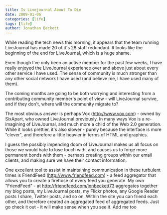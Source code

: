 ```yaml
---
title: Is Livejournal About To Die 
date: 2009-01-06
categories: [life]
tags: [life]
author: Jonathan Beckett
---
```


While reading the tech news this morning, it appears that the team running LiveJournal has made 20 of it's 28 staff redundant. It looks like the beginning of the end for LiveJournal, which is a huge shame.

Even though I've only been an active member for the past few weeks, I have really enjoyed the LiveJournal experience over and above just about every other service I have used. The sense of community is much stronger than any other social network I have used (and believe me, I have used many of them).

The coming months are going to be both worrying and interesting from a contributing community member's point of view - will LiveJournal survive, and if they don't, where will the community migrate to?

The most obvious answer is perhaps Vox (http://www.vox.com) - owned by SixApart, who owned LiveJournal previously. In many ways Vox is a re-imagining of LiveJournal, and much more a child of the Web 2.0 generation. While it looks prettier, it's also slower - purely because the interface is more "clever", and therefore a little heavier in terms of HTML and graphics.

I guess the possibly impending doom of LiveJournal makes us all focus on those we would hate to lose touch with, and causes us to forge more permanent bonds with them - perhaps creating groups within our email clients, and making sure we have their contact information.

One excellent tool to assist in maintaining communication in these turbulent times is FriendFeed (http://www.friendfeed.com) - a feed aggregator that allows you to create a firehose of every feed you generate. My own "FriendFeed" - at http://friendfeed.com/jonbeckett73 aggregates together my blog posts, my LiveJournal posts, my Flickr photos, any Google Reader posts I share, Twitter posts, and so on. Within the site you can friend each other, and therefore created an aggregated feed of aggregated feeds. Just go check it out - it will make sense when you see it. Add me too 